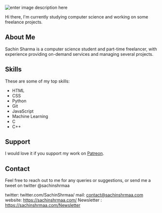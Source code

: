 ![enter image description here](https://pbs.twimg.com/profile_banners/941865538971561984/1594652524/800x200)


Hi there, I'm currently studying computer science and working on some freelance projects. 

## About Me
Sachin Sharma is a computer science student and part-time freelancer, with experience providing on-demand services and managing several projects.

## Skills 
These are some of my top skills: 
- HTML
- CSS
- Python
- Git
- JavaScript
- Machine Learning
- C
- C++

## Support 
I would love it if you support my work on [Patreon](https://www.patreon.com/sachinshrmaa).

## Contact 
Feel free to reach out to me for any queries or suggestions, or send me a tweet on twitter @sachinshrmaa

twitter: twitter.com/SachinShrmaa/
mail: contact@sachinshrmaa.com
website: https://sachinshrmaa.com/
Newsletter : https://sachinshrmaa.com/Newsletter
